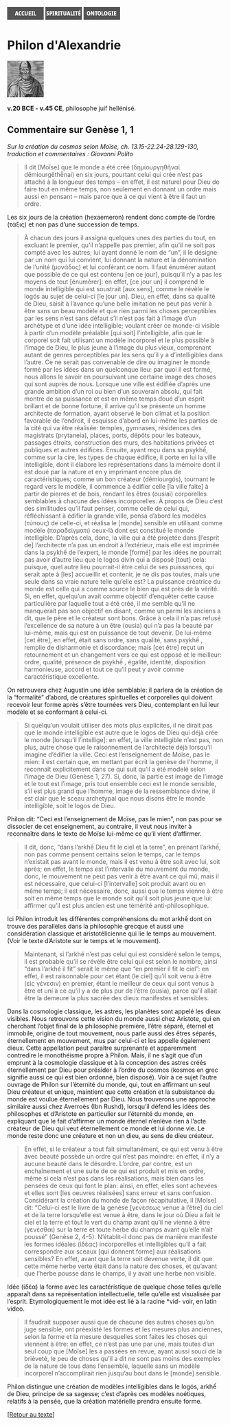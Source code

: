 [<img src="/images/accueil.png">](/)
[<img src="/images/spiritualite.png">](/pages/spiritualite.html)
[<img src="/images/ontologie.png">](/pages/ontologie.html)

# Philon d'Alexandrie

[<img src="/images/philondalexandrie.png">](https://fr.wikipedia.org/wiki/Philon_d'Alexandrie)

**v.20 BCE - v.45 CE**, philosophe juif hellénisé.


## Commentaire sur Genèse 1, 1 <a name="genese-1-1"></a>
*Sur la création du cosmos selon Moïse, ch. 13.15-22.24-28.129-130, traduction et commentaires : Giovanni Polito*

>Il dit [Moïse] que le monde a été créé (δημιουργηθῆναί dêmiourgêthễnai) en six jours, pourtant celui qui crée n’est pas attaché à la longueur des temps – en effet, il est naturel pour Dieu de faire tout en même temps, non seulement en donnant un ordre mais aussi en pensant  – mais parce que à ce qui vient à être il faut un ordre.

Les six jours de la création (hexaemeron) rendent donc compte de l’ordre (τάξις) et non pas d’une succession de temps.

>À chacun des jours il assigna quelques unes des parties du tout, en excluant le premier, qu’il n’appelle pas premier, afin qu’il ne soit pas compté avec les autres; lui ayant donné le nom de “un”, il le désigne par un nom qui lui convient, lui donnant la nature et la dénomination de l’unité (μονάδος) et lui conférant ce nom. Il faut énumérer autant que possible de ce qui est contenu [en ce jour], puisqu’il n’y a pas les moyens de tout [énumérer]: en effet, [ce jour un] il comprend le monde intelligible qui est soustrait [aux sens], comme le révèle le logós au sujet de celui-ci [le jour un]. Dieu, en effet, dans sa qualité de Dieu, saisit à l’avance qu’une belle imitation ne peut pas venir à être sans un beau modèle et que rien parmi les choses perceptibles par les sens n’est sans défaut s’il n’est pas fait à l’image d’un archétype et d’une idée intelligible; voulant créer ce monde-ci visible à partir d’un modèle préalable [qui soit] l’intelligible, afin que le corporel soit fait utilisant un modèle incorporel et le plus possible à l’image de Dieu, le plus jeune à l’image du plus vieux, comprenant autant de genres perceptibles par les sens qu’il y a d’intelligibles dans l’autre. Ce ne serait pas convenable de dire ou imaginer le monde formé par les idées dans un quelconque lieu: par quoi il est formé, nous allons le savoir en poursuivant une certaine image des choses qui sont auprès de nous. Lorsque une ville est édifiée d’après une grande ambition d’un roi ou bien d’un souverain absolu, qui fait montre de sa puissance et est en même temps doué d’un esprit brillant et de bonne fortune, il arrive qu’il se présente un homme architecte de formation, ayant observé le bon climat et la position favorable de l’endroit, il esquisse d’abord en lui-même les parties de la cité qui va être réalisée: temples, gymnases, résidences des magistrats (prytaneia), places, ports, dépôts pour les bateaux, passages étroits, construction des murs, des habitations privées et publiques et autres édifices. Ensuite, ayant reçu dans sa psykhế, comme sur la cire, les types de chaque édifice, il porte en lui la ville intelligible, dont il élabore les représentations dans la mémoire dont il est doué par la nature et en y imprimant encore plus de caractéristiques; comme un bon créateur (dêmiourgós), tournant le regard vers le modèle, il commence à édifier celle [la ville faite] à partir de pierres et de bois, rendant les êtres (ousiai) corporelles semblables à chacune des idées incorporelles. À propos de Dieu c’est des similitudes qu’il faut penser, comme celle de celui qui, réfléchissant à édifier la grande ville, pensa d’abord les modèles (τύπους) de celle-ci, et réalisa le [monde] sensible en utilisant comme modèle (παραδείγματι) ceux-là dont est constitué le monde intelligible. D’après cela, donc, la ville qui a été projetée dans [l’esprit de] l’architecte n’a pas un endroit à l’extérieur, mais elle est imprimée dans la psykhế de l’expert, le monde [formé] par les idées ne pourrait pas avoir d’autre lieu que le logos divin qui a disposé [tout] cela: puisque, quel autre lieu pourrait-il être celui de ses puissances, qui serait apte à [les] accueillir et contenir, je ne dis pas toutes, mais une seule dans sa vraie nature telle qu’elle est? La puissance créatrice du monde est celle qui a comme source le bien qui est près de la vérité. Si, en effet, quelqu’un avait comme objectif d’enquêter cette cause particulière par laquelle tout a été créé, il me semble qu’il ne manquerait pas son objectif en disant, comme un parmi les anciens a dit, que le père et le créateur sont bons. Grâce à cela il n’a pas refusé l’excellence de sa nature à un être (ousia) qui n’a pas la beauté par lui-même, mais qui est en puissance de tout devenir. De lui-même [cet être], en effet, était sans ordre, sans qualité, sans psykhế , remplie de disharmonie et discordance; mais [cet être] reçut un retournement et un changement vers ce qui est opposé et le meilleur: ordre, qualité, présence de psykhế , égalité, identité, disposition harmonieuse, accord et tout ce qu’il peut y avoir comme caractéristique excellente.

On retrouvera chez Augustin une idée semblable: il parlera de la création de la “formalité” d’abord, de créatures spirituelles et corporelles qui doivent recevoir leur forme après s’être tournées vers Dieu, contemplant en lui leur modèle et se conformant à celui-ci.

>Si quelqu’un voulait utiliser des mots plus explicites, il ne dirait pas que le monde intelligible est autre que le logos de Dieu qui déjà crée le monde [lorsqu’il l’intellige]: en effet, la ville intelligible n’est pas, non plus, autre chose que le raisonnement de l’architecte déjà lorsqu’il imagine d’édifier la ville. Ceci est l’enseignement de Moïse, pas le mien: il est certain que, en mettant par écrit la genèse de l’homme, il reconnaît explicitement dans ce qui suit qu’il a été modelé selon l’image de Dieu (Genèse 1, 27). Si, donc, la partie est image de l’image et le tout est l’image, pris tout ensemble ceci est le monde sensible, s’il est plus grand que l’homme, image de la ressemblance divine, il est clair que le sceau archetypal que nous disons être le monde intelligible, soit le logos de Dieu.

Philon dit: “Ceci est l’enseignement de Moïse, pas le mien”, non pas pour se dissocier de cet enseignement, au contraire, il veut nous inviter à reconnaître dans le texte de Moïse lui-même ce qu’il vient d’affirmer.

>Il dit, donc, “dans l’arkhế Dieu fit le ciel et la terre”, en prenant l’arkhế, non pas comme pensent certains selon le temps, car le temps n’existait pas avant le monde, mais il est venu à être soit avec lui, soit après; en effet, le temps est l’intervalle du mouvement du monde, donc, le mouvement ne peut pas venir à être avant ce qui mû, mais il est nécessaire, que celui-ci [l’intervalle] soit produit avant ou en même temps; il est nécessaire, donc, aussi que le temps vienne à être soit en même temps que le monde soit qu’il soit plus jeune que lui: affirmer qu’il est plus ancien est une témérité anti-philosophique.

Ici Philon introduit les différentes compréhensions du mot arkhế dont on trouve des parallèles dans la philosophie grecque et aussi une considération classique et aristotélicienne qui lie le temps au mouvement. (Voir le texte d’Aristote sur le temps et le mouvement).

>Maintenant, si l’arkhé n’est pas celui qui est considéré selon le temps, il est probable qu’il se révèle être celui qui est selon le nombre, ainsi “dans l’arkhé il fit” serait le même que “en premier il fit le ciel”: en effet, il est raisonnable pour cet étant (le ciel] qu’il soit venu à être (εἰς γένεσιν) en premier, étant le meilleur de ceux qui sont venus à être et uni à ce qu’il y a de plus pur de l’être (ousia), parce qu’il allait être la demeure la plus sacrée des dieux manifestes et sensibles.

Dans la cosmologie classique, les astres, les planètes sont appelé les dieux visibles. Nous retrouvons cette vision du monde aussi chez Aristote, qui en cherchant l’objet final de la philosophie première, l’être séparé, éternel et immobile, origine de tout mouvement, nous parle aussi des êtres séparés, éternellement en mouvement, mus par celui-ci et les appelle également dieux. Cette appellation peut paraître surprenante et apparemment contredire le monothéisme propre à Philon. Mais, il ne s’agit que d’un emprunt à la cosmologie classique et à la conception des astres créés éternellement par Dieu pour présider à l’ordre du cosmos (kosmos en grec signifie aussi ce qui est bien ordonné, bien disposé). Voir à ce sujet l’autre ouvrage de Philon sur l’éternité du monde, qui, tout en affirmant un seul Dieu créateur et unique, maintient que cette création et la subsistance du monde est voulue éternellement par Dieu. Nous trouverons une approche similaire aussi chez Averroès (Ibn Rushd), lorsqu’il défend les idées des philosophes et d’Aristote en particulier sur l’éternité du monde, en expliquant que le fait d’affirmer un monde éternel n’enlève rien à l’acte créateur de Dieu qui veut éternellement ce monde et lui donne vie. Le monde reste donc une créature et non un dieu, au sens de dieu créateur.

>En effet, si le créateur a tout fait simultanément, ce qui est venu à être avec beauté possède un ordre qui n’est pas moindre: en effet, il n’y a aucune beauté dans le désordre. L’ordre, par contre, est un enchaînement et une suite de ce qui est produit et mis en ordre, même si cela n’est pas dans les réalisations, mais bien dans les pensées de ceux qui font le plan: ainsi, en effet, elles sont achevées et elles sont [les oeuvres réalisées] sans erreur et sans confusion. Considérant la création du monde de façon récapitulative, il [Moïse] dit: “Celui-ci est le livre de la genèse [γενέσεως venue à l’être] du ciel et de la terre lorsqu’elle est venue à être, dans le jour où Dieu a fait le ciel et la terre et tout le vert du champ avant qu’il ne vienne à être (γενέσθαι) sur la terre et toute herbe du champs avant qu’elle n’ait poussé” (Genèse 2, 4-5). N’établit-il donc pas de manière manifeste les formes idéales (ἰδέας) incorporelles et intelligibles qu’il a fait correspondre aux sceaux [qui donnent forme] aux réalisations sensibles? En effet, avant que la terre soit devenue verte, il dit que cette même herbe verte était dans la nature des choses, et qu’avant que l’herbe pousse dans le champs, il y avait une herbe non visible.

Idée (ἰδέα) la forme avec les caractéristique de quelque chose telles qu’elle apparaît dans sa représentation intellectuelle, telle qu’elle est visualisée par l’esprit. Etymologiquement le mot idée est lié à la racine *vid- voir, en latin video.

>Il faudrait supposer aussi que de chacune des autres choses qu’on juge sensible, ont préexisté les formes et les mesures plus anciennes, selon la forme et la mesure desquelles sont faites les choses qui viennent à être: en effet, ce n’est pas une par une, mais toutes d’un seul coup que [Moïse] les a passées en revue, ayant aussi souci de la brièveté, le peu de choses qu’il a dit ne sont pas moins des exemples de la nature de tous dans l’ensemble, laquelle sans un modèle incorporel n’accomplirait rien jusqu’au bout dans le [monde] sensible.

Philon distingue une création de modèles intelligibles dans le logós, arkhế de Dieu, principe de sa sagesse; c’est d’après ces modèles noétiques, relatifs à la pensée, que la création matérielle prendra ensuite forme.

[[Retour au texte](/pages/ancientestament.html#genese-1-1)]
